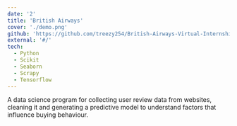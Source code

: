 ```yaml
---
date: '2'
title: 'British Airways'
cover: './demo.png'
github: 'https://github.com/treezy254/British-Airways-Virtual-Internship.git'
external: '#/'
tech:
  - Python
  - Scikit
  - Seaborn
  - Scrapy
  - Tensorflow
---
```


A data science program for collecting user review data from websites, cleaning it and generating a predictive model to understand factors that influence buying behaviour.
